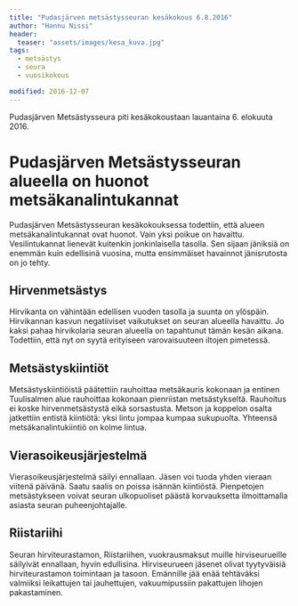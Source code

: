 ```yaml
---
title: "Pudasjärven metsästysseuran kesäkokous 6.8.2016"
author: "Hannu Nissi"
header:
  teaser: "assets/images/kesa_kuva.jpg"
tags:
  - metsästys
  - seura
  - vuosikokous

modified: 2016-12-07
---
```

Pudasjärven Metsästysseura piti kesäkokoustaan lauantaina 6. elokuuta 2016.

# Pudasjärven Metsästysseuran alueella on huonot metsäkanalintukannat

Pudasjärven Metsästysseuran kesäkokouksessa todettiin, että alueen metsäkanalintukannat ovat huonot. Vain yksi poikue on havaittu. Vesilintukannat lienevät kuitenkin jonkinlaisella tasolla. Sen sijaan jäniksiä on enemmän kuin edellisinä vuosina, mutta ensimmäiset havainnot jänisrutosta on jo tehty.

## Hirvenmetsästys

Hirvikanta  on  vähintään edellisen vuoden tasolla ja suunta on ylöspäin. Hirvikannan kasvun negatiiviset vaikutukset on seuran  alueella  havaittu. Jo kaksi pahaa hirvikolaria seuran alueella on tapahtunut tämän kesän aikana. Todettiin, että nyt on syytä erityiseen varovaisuuteen iltojen pimetessä.

## Metsästyskiintiöt

Metsästyskiintiöistä päätettiin rauhoittaa metsäkauris kokonaan ja entinen Tuulisalmen alue rauhoittaa kokonaan pienriistan metsästykseltä. Rauhoitus ei koske hirvenmetsästystä eikä sorsastusta. Metson ja koppelon osalta jatkettiin entistä kiintiötä: yksi lintu jompaa kumpaa sukupuolta.  Yhteensä  metsäkanalintukiintiö on kolme lintua.

## Vierasoikeusjärjestelmä

Vierasoikeusjärjestelmä säilyi  ennallaan.  Jäsen  voi tuoda yhden vieraan viitenä päivänä. Saatu saalis on poissa isännän kiintiöstä. Pienpetojen metsästykseen voivat seuran ulkopuoliset päästä  korvauksetta  ilmoittamalla asiasta seuran puheenjohtajalle.

## Riistariihi

Seuran hirviteurastamon, Riistariihen, vuokrausmaksut muille hirviseurueille säilyivät ennallaan, hyvin edullisina. Hirviseurueen jäsenet olivat tyytyväisiä hirviteurastamon toimintaan ja tasoon. Emännille jää enää tehtäväksi valmiiksi leikattujen tai jauhettujen, vakuumipussiin pakattujen lihojen pakastaminen.

